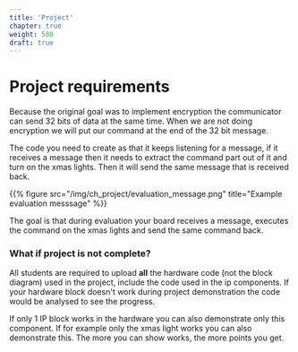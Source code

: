 ```yaml
---
title: 'Project'
chapter: true
weight: 500
draft: true
---
```


# Project requirements

Because the original goal was to implement encryption the communicator can send 32 bits of data at the same time. When we are not doing encryption we will put our command at the end of the 32 bit message.

The code you need to create as that it keeps listening for a message, if it receives a message then it needs to extract the command part out of it and turn on the xmas lights. Then it will send the same message that is received back.

{{% figure src="/img/ch_project/evaluation_message.png" title="Example evaluation messsage" %}}

The goal is that during evaluation your board receives a message, executes the command on the xmas lights and send the same command back.

### What if project is not complete?

All students are required to upload **all** the hardware code (not the block diagram) used in the project, include the code used in the ip components. If your hardware block doesn't work during project demonstration the code would be analysed to see the progress.

If only 1 IP block works in the hardware you can also demonstrate only this component. If for example only the xmas light works you can also demonstrate this. The more you can show works, the more points you get.